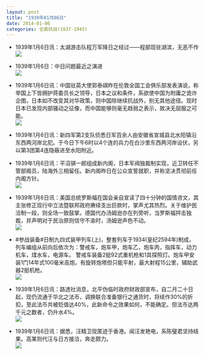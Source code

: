 ```yaml
---
layout: post
title: "1939年01月06日"
date: 2014-01-06
categories: 全面抗战(1937-1945)
---
```


<meta name="referrer" content="no-referrer" />

- 1939年1月6日讯：太湖游击队程万军降日之经过——程部现驻湖滨，无恶不作 <br/><img src="https://ww4.sinaimg.cn/large/aca367d8jw1eca64whfuoj20j413zngw.jpg" />

- 1939年1月6日：中日问题最近之演进 <br/><img src="https://ww2.sinaimg.cn/large/aca367d8jw1eca4ehh9h8j20lt0xiar5.jpg" />

- 1939年1月6日讯：中国驻英大使郭泰祺昨在伦敦全国工会俱乐部发表演说，称举国上下皆拥护蒋委员长之领导，日本之议和条件，系欲使中国为附庸之诡诈企图，日本如不改变其对华政策，则中国除继续抗战外，别无其他途径。现时日本已发现内部骚动之征像，而中国能够则毫无趋弱之表示，故决无屈服之可能。 <br/><img src="https://ww1.sinaimg.cn/large/aca367d8jw1eca2o0ekxrj203x0bz758.jpg" />

- 1939年1月6日讯：新四军第2支队侦悉日军百余人由安徽省宣城县北水阳镇沿东西两河岸北犯。于今日下午6时以4个连的兵力在白沙里东西两河岸设伏，另以第3团第4连隐蔽进至水阳附近。 

- 1939年1月6日讯：平沼骐一郎组成新内阁，日本军阀独裁制实现，近卫转任不管部阁员，陆海外三相留任。新内阁昨日在公众宣誓就职，并称坚决贯彻前任内阁方针。 <br/><img src="https://ww2.sinaimg.cn/large/aca367d8jw1ec9vqbhd6qj206p0thn1f.jpg" />

- 1939年1月6日讯：美国总统罗斯福在国会亲自宣读了四十分钟的国情咨文，其主张修正现行中立法暨联邦政府赓续支出巨款时，掌声尤其热烈。关于维护民洽制一段，则全场一致鼓掌。德国代办汤姆逊亦在列旁听，当罗斯福抨击独裁，并声明对于民治原则信守不渝时，汤姆逊声色不动。 <br/><img src="https://ww1.sinaimg.cn/large/aca367d8jw1ec9oso5654j20ge14mdv9.jpg" />

- #参战装备#日制九四式装甲列车(上)，整套列车于1934(皇纪2594年)制成，列车编组从前向后依次为：警戒车，炮车甲，炮车乙，炮车丙，指挥车，动力机车，煤水车，电源车。 警戒车装备2挺92式重机枪和1具探照灯。炮车甲安装1门14年式100毫米高炮，有旋转炮塔但只能平射，最大射程15公里，辅助武器2挺机枪。 <br/><img src="https://ww3.sinaimg.cn/large/aca367d8jw1ec9lbov904j20cs0dn76d.jpg" />

- 1939年1月6日讯：路透社消息，北平伪临时政府财政部宣布，自二月二十日起，现仍流通于华北之法币，调换联合准备银行之通货时，将续作30%的折扣，至此法币共被贬值达40%，此新命令之效果如何，不能确定。但法币达两千元之数者，仍升水4%。 <br/><img src="https://ww3.sinaimg.cn/large/aca367d8jw1ec9huwml5gj204w0b675b.jpg" />

- 1939年1月6日讯：据悉，汪精卫现匿迹于香港。闻汪发艳电，系陈璧君坚持结果。高某则代汪与日方接洽，奔走颇力。 <br/><img src="https://ww1.sinaimg.cn/large/aca367d8jw1ec9g48aygyj20ie0h3tec.jpg" />

